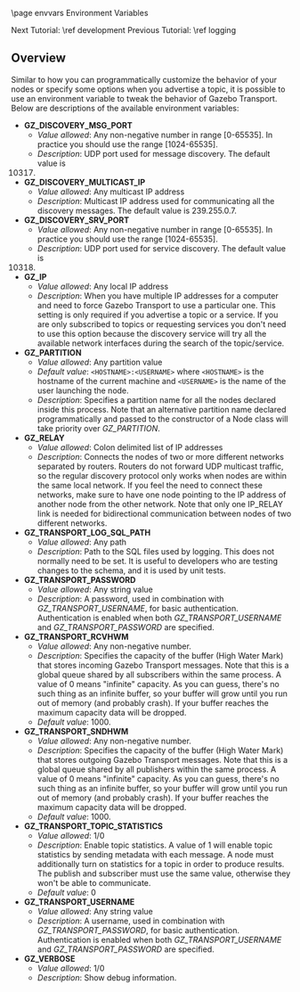 \page envvars Environment Variables

Next Tutorial: \ref development
Previous Tutorial: \ref logging

## Overview

Similar to how you can programmatically customize the behavior of your
nodes or specify some options when you advertise a topic, it is possible to
use an environment variable to tweak the behavior of Gazebo Transport.
Below are descriptions of the available environment variables:

* **GZ_DISCOVERY_MSG_PORT**
    * *Value allowed*: Any non-negative number in range [0-65535]. In practice
    you should use the range [1024-65535].
    * *Description*: UDP port used for message discovery. The default value is
    10317.
* **GZ_DISCOVERY_MULTICAST_IP**
    * *Value allowed*: Any multicast IP address
    * *Description*: Multicast IP address used for communicating all the
    discovery messages. The default value is 239.255.0.7.
* **GZ_DISCOVERY_SRV_PORT**
    * *Value allowed*: Any non-negative number in range [0-65535]. In practice
    you should use the range [1024-65535].
    * *Description*: UDP port used for service discovery. The default value is
    10318.
* **GZ_IP**
    * *Value allowed*: Any local IP address
    * *Description*: When you have
    multiple IP addresses for a computer and need to force Gazebo
    Transport to use a particular one. This setting is only required if you
    advertise a topic or a service. If you are only subscribed to topics or
    requesting services you don't need to use this option because the
    discovery service will try all the available network interfaces during
    the search of the topic/service.
* **GZ_PARTITION**
    * *Value allowed*: Any partition value
    * *Default value*: `<HOSTNAME>:<USERNAME>` where `<HOSTNAME>` is the
    hostname of the current machine and `<USERNAME>` is the name of the
    user launching the node.
    * *Description*: Specifies a partition name for all the nodes declared
    inside this process. Note that an alternative partition name  declared
    programmatically and  passed to the constructor of a Node class will take
    priority over *GZ_PARTITION*.
* **GZ_RELAY**
    * *Value allowed*: Colon delimited list of IP addresses
    * *Description*: Connects the nodes
    of two or more different networks separated by routers. Routers do not
    forward UDP multicast traffic, so the regular discovery protocol only works
    when nodes are within the same local network. If you feel the need to
    connect these networks, make sure to have one node pointing to the IP
    address of another node from the other network. Note that only one IP_RELAY
    link is needed for bidirectional communication between nodes of two
    different networks.
* **GZ_TRANSPORT_LOG_SQL_PATH**
    * *Value allowed*: Any path
    * *Description*: Path to the SQL files used by logging. This does not
    normally need to be set. It is useful to developers who are testing changes
    to the schema, and it is used by unit tests.
* **GZ_TRANSPORT_PASSWORD**
    * *Value allowed*: Any string value
    * *Description*: A password, used in combination with
    *GZ_TRANSPORT_USERNAME*, for basic authentication. Authentication is
    enabled when both *GZ_TRANSPORT_USERNAME* and *GZ_TRANSPORT_PASSWORD*
    are specified.
* **GZ_TRANSPORT_RCVHWM**
    * *Value allowed*: Any non-negative number.
    * *Description*: Specifies the capacity of the buffer (High Water Mark)
    that stores incoming Gazebo Transport messages. Note that this is a global
    queue shared by all subscribers within the same process. A value of 0 means
    "infinite" capacity. As you can guess, there's no such thing as an infinite
    buffer, so your buffer will grow until you run out of memory (and probably
    crash). If your buffer reaches the maximum capacity data will be dropped.
    * *Default value*: 1000.
* **GZ_TRANSPORT_SNDHWM**
    * *Value allowed*: Any non-negative number.
    * *Description*: Specifies the capacity of the buffer (High Water Mark)
    that stores outgoing Gazebo Transport messages. Note that this is a global
    queue shared by all publishers within the same process. A value of 0 means
    "infinite" capacity. As you can guess, there's no such thing as an infinite
    buffer, so your buffer will grow until you run out of memory (and probably
    crash). If your buffer reaches the maximum capacity data will be dropped.
    * *Default value*: 1000.
* **GZ_TRANSPORT_TOPIC_STATISTICS**
    * *Value allowed*: 1/0
    * *Description*: Enable topic statistics. A value of 1 will enable topic
    statistics by sending metadata with each message. A node must
    additionally turn on statistics for a topic in order to produce results.
    The publish and subscriber must use the same value, otherwise they won't
    be able to communicate.
    * *Default value*: 0
* **GZ_TRANSPORT_USERNAME**
    * *Value allowed*: Any string value
    * *Description*: A username, used in combination with
    *GZ_TRANSPORT_PASSWORD*, for basic authentication. Authentication is
    enabled when both *GZ_TRANSPORT_USERNAME* and *GZ_TRANSPORT_PASSWORD*
    are specified.
* **GZ_VERBOSE**
    * *Value allowed*: 1/0
    * *Description*: Show debug information.
